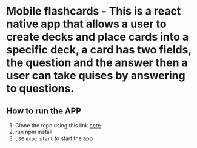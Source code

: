 # Mobile flashcards - This is a react native app that allows a user to create decks and place cards into a specific deck, a card has two fields, the question and the answer then a user can take quises by answering to questions.

## How to run the APP

1. Clone the repo using this link [here](https://github.com/mystere10/mobile-flashcards.git)
2. run npm install
3. use `expo start` to start the app

